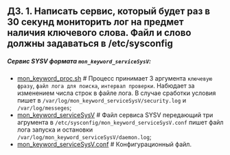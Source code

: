 ДЗ. 1. Написать сервис, который будет раз в 30 секунд мониторить лог на предмет наличия ключевого слова. Файл и слово должны задаваться в /etc/sysconfig
-------------------------------
##### Сервис SYSV формата `mon_keyword_serviceSysV`:
* [mon_keyword_proc.sh](https://github.com/kyourselfer/OTUS_LinuxAdmin201804/blob/master/lesson6_SystemD/SCRIPTS/serviceSYSV/mon_keyword_proc.sh) # Процесс принимает 3 аргумента `ключевую фразу`, `файл лога для поиска`, `интервал проверки`. Набюдает за изменением числа строк в файле лога. В случае сработки условия пишет в `/var/log/mon_keyword_serviceSysV/security.log` и `/var/log/messeges`;
* [mon_keyword_serviceSysV](https://github.com/kyourselfer/OTUS_LinuxAdmin201804/blob/master/lesson6_SystemD/SCRIPTS/serviceSYSV/mon_keyword_serviceSysV) # Файл сервиса SYSV передающий три агрумента в `/etc/sysconfig/mon_keyword_serviceSysV.conf` пишет файл лога запуска и остановки `/var/log/mon_keyword_serviceSysV/daemon.log`;
* [mon_keyword_serviceSysV.conf](https://github.com/kyourselfer/OTUS_LinuxAdmin201804/blob/master/lesson6_SystemD/SCRIPTS/serviceSYSV/mon_keyword_serviceSysV.conf) # Конфигурационный файл.
